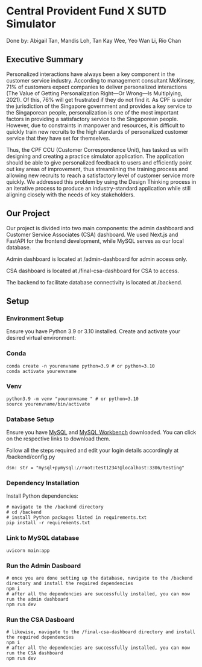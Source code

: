 # Central Provident Fund X SUTD  Simulator    
Done by: Abigail Tan, Mandis Loh, Tan Kay Wee, Yeo Wan Li, Rio Chan     

## Executive Summary     
Personalized interactions have always been a key component in the customer service industry. According to management consultant McKinsey, 71% of customers expect companies to deliver personalized interactions (The Value of Getting Personalization Right—Or Wrong—Is Multiplying, 2021). Of this, 76% will get frustrated if they do not find it. As CPF is under the jurisdiction of the Singapore government and provides a key service to the Singaporean people, personalization is one of the most important factors in providing a satisfactory service to the Singaporean people. However, due to constraints in manpower and resources, it is difficult to quickly train new recruits to the high standards of personalized customer service that they have set for themselves.

Thus, the CPF CCU (Customer Correspondence Unit), has tasked us with designing and creating a practice simulator application. The application should be able to give personalized feedback to users and efficiently point out key areas of improvement, thus streamlining the training process and allowing new recruits to reach a satisfactory level of customer service more quickly. We addressed this problem by using the Design Thinking process in an iterative process to produce an industry-standard application while still aligning closely with the needs of key stakeholders.

## Our Project
Our project is divided into two main components: the admin dashboard and Customer Service Associates (CSA) dashboard. We used Next.js and FastAPI for the frontend development, while MySQL serves as our local database.

Admin dashboard is located at /admin-dashboard for admin access only.

CSA dashboard is located at /final-csa-dashboard for CSA to access.

The backend to facilitate database connectivity is located at /backend.

## Setup
### Environment Setup

Ensure you have Python 3.9 or 3.10 installed. Create and activate your desired virtual environment:

### Conda
```
conda create -n yourenvname python=3.9 # or python=3.10
conda activate yourenvname
```

### Venv
```
python3.9 -m venv "yourenvname " # or python=3.10
source yourenvname/bin/activate
```

### Database Setup
Ensure you have [MySQL](https://dev.mysql.com/downloads/installer/) and [MySQL Workbench](https://dev.mysql.com/downloads/workbench/) downloaded. You can click on the respective links to download them.

Follow all the steps required and edit your login details accordingly at /backend/config.py
```
dsn: str = "mysql+pymysql://root:test1234!@localhost:3306/testing"
```

### Dependency Installation
Install Python dependencies:
```
# navigate to the /backend directory
# cd /backend
# install Python packages listed in requirements.txt
pip install -r requirements.txt
```

### Link to MySQL database
```
uvicorn main:app
```

### Run the Admin Dasboard
```
# once you are done setting up the database, navigate to the /backend directory and install the required dependencies
npm i
# after all the dependencies are successfully installed, you can now run the admin dashboard
npm run dev
```

### Run the CSA Dasboard
```
# likewise, navigate to the /final-csa-dashboard directory and install the required dependencies
npm i
# after all the dependencies are successfully installed, you can now run the CSA dashboard
npm run dev
```
